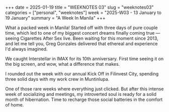 +++
date = 2025-01-19
title = "WEEKNOTES 03"
slug = "weeknotes03"
categories = ["personal", "weeknotes"]
week = "2025-W03 - 13 January to 19 January"
summary = "A Week In Manila"
+++

What a packed week in Manila! Started off with three days of pure couple time, which led to one of my biggest concert dreams finally coming true — seeing Cigarettes After Sex live. Been waiting for this moment since 2013, and let me tell you, Greg Gonzales delivered that ethereal and experience I'd always imagined.

We caught Interstellar in IMAX for its 10th anniversary. First time seeing it on the big screen, and wow, what a difference that makes.

I rounded out the week with our annual Kick Off in Filinvest City, spending three solid days with my work crew in Muntinlupa.

One of those rare weeks where everything just clicked. But after this intense week of socializing and meetings, my introverted soul is ready for a solid month of hibernation. Time to recharge those social batteries in the comfort of home.